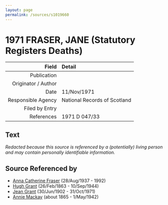 ```yaml
---
layout: page
permalink: /sources/s1019660
---
```


# 1971 FRASER, JANE (Statutory Registers Deaths)

Field | Detail
---:|:---
Publication | 
Originator / Author | 
Date | 11/Nov/1971
Responsible Agency | National Records of Scotland
Filed by Entry | 
References | 1971 D 047/33

## Text

_Redacted because this source is referenced by a (potentially) living person and may contain personally identifiable information._

## Source Referenced by

* [Anna Catherine Fraser](../people/@28456848@-anna-catherine-fraser-b1937-8-28-d1992.md) (28/Aug/1937 - 1992)
* [Hugh Grant](../people/@31066628@-hugh-grant-b1863-2-26-d1944-9-10.md) (26/Feb/1863 - 10/Sep/1944)
* [Jean Grant](../people/@81075921@-jean-grant-b1902-6-30-d1971-10-31.md) (30/Jun/1902 - 31/Oct/1971)
* [Annie Mackay](../people/@503334@-annie-mackay-b1865-d1942-5-1.md) (about 1865 - 1/May/1942)
